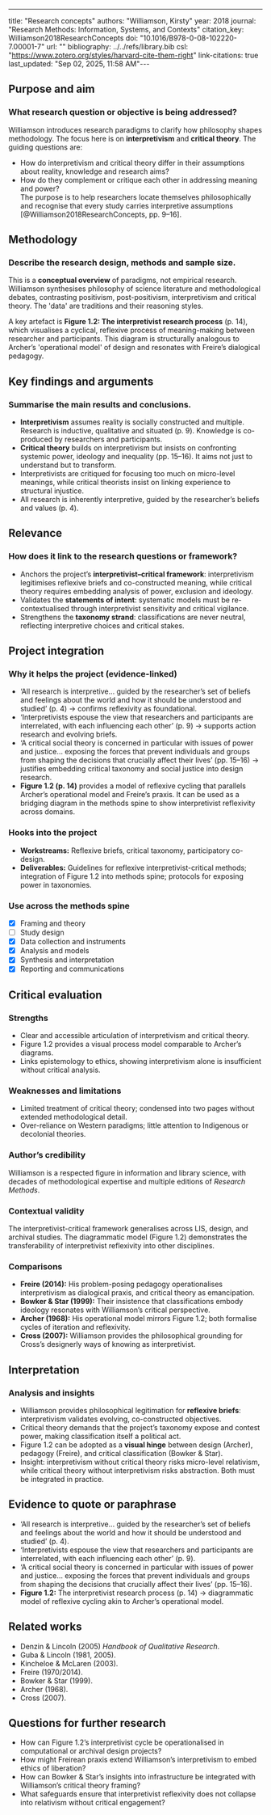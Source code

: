 ---
title: "Research concepts"
authors: "Williamson, Kirsty"
year: 2018
journal: "Research Methods: Information, Systems, and Contexts"
citation_key: Williamson2018ResearchConcepts
doi: "10.1016/B978-0-08-102220-7.00001-7"
url: ""
bibliography: ../../refs/library.bib
csl: "https://www.zotero.org/styles/harvard-cite-them-right"
link-citations: true
last_updated: "Sep 02, 2025, 11:58 AM"---
## Purpose and aim
### What research question or objective is being addressed?
Williamson introduces research paradigms to clarify how philosophy shapes methodology. The focus here is on **interpretivism** and **critical theory**. The guiding questions are:  
- How do interpretivism and critical theory differ in their assumptions about reality, knowledge and research aims?  
- How do they complement or critique each other in addressing meaning and power?  
The purpose is to help researchers locate themselves philosophically and recognise that every study carries interpretive assumptions [@Williamson2018ResearchConcepts, pp. 9–16].

## Methodology
### Describe the research design, methods and sample size.
This is a **conceptual overview** of paradigms, not empirical research. Williamson synthesises philosophy of science literature and methodological debates, contrasting positivism, post-positivism, interpretivism and critical theory. The 'data' are traditions and their reasoning styles.  

A key artefact is **Figure 1.2: The interpretivist research process** (p. 14), which visualises a cyclical, reflexive process of meaning-making between researcher and participants. This diagram is structurally analogous to Archer’s 'operational model' of design and resonates with Freire’s dialogical pedagogy.

## Key findings and arguments
### Summarise the main results and conclusions.
- **Interpretivism** assumes reality is socially constructed and multiple. Research is inductive, qualitative and situated (p. 9). Knowledge is co-produced by researchers and participants.  
- **Critical theory** builds on interpretivism but insists on confronting systemic power, ideology and inequality (pp. 15–16). It aims not just to understand but to transform.  
- Interpretivists are critiqued for focusing too much on micro-level meanings, while critical theorists insist on linking experience to structural injustice.  
- All research is inherently interpretive, guided by the researcher’s beliefs and values (p. 4).  

## Relevance
### How does it link to the research questions or framework?
- Anchors the project’s **interpretivist–critical framework**: interpretivism legitimises reflexive briefs and co-constructed meaning, while critical theory requires embedding analysis of power, exclusion and ideology.  
- Validates the **statements of intent**: systematic models must be re-contextualised through interpretivist sensitivity and critical vigilance.  
- Strengthens the **taxonomy strand**: classifications are never neutral, reflecting interpretive choices and critical stakes.  

## Project integration
### Why it helps the project (evidence-linked)
- ‘All research is interpretive… guided by the researcher’s set of beliefs and feelings about the world and how it should be understood and studied’ (p. 4) → confirms reflexivity as foundational.  
- ‘Interpretivists espouse the view that researchers and participants are interrelated, with each influencing each other’ (p. 9) → supports action research and evolving briefs.  
- ‘A critical social theory is concerned in particular with issues of power and justice… exposing the forces that prevent individuals and groups from shaping the decisions that crucially affect their lives’ (pp. 15–16) → justifies embedding critical taxonomy and social justice into design research.  
- **Figure 1.2 (p. 14)** provides a model of reflexive cycling that parallels Archer’s operational model and Freire’s praxis. It can be used as a bridging diagram in the methods spine to show interpretivist reflexivity across domains.  

### Hooks into the project
- **Workstreams:** Reflexive briefs, critical taxonomy, participatory co-design.  
- **Deliverables:** Guidelines for reflexive interpretivist-critical methods; integration of Figure 1.2 into methods spine; protocols for exposing power in taxonomies.  

### Use across the methods spine
- [x] Framing and theory  
- [ ] Study design  
- [x] Data collection and instruments  
- [x] Analysis and models  
- [x] Synthesis and interpretation  
- [x] Reporting and communications  

## Critical evaluation
### Strengths
- Clear and accessible articulation of interpretivism and critical theory.  
- Figure 1.2 provides a visual process model comparable to Archer’s diagrams.  
- Links epistemology to ethics, showing interpretivism alone is insufficient without critical analysis.  

### Weaknesses and limitations
- Limited treatment of critical theory; condensed into two pages without extended methodological detail.  
- Over-reliance on Western paradigms; little attention to Indigenous or decolonial theories.  

### Author’s credibility
Williamson is a respected figure in information and library science, with decades of methodological expertise and multiple editions of *Research Methods*.  

### Contextual validity
The interpretivist-critical framework generalises across LIS, design, and archival studies. The diagrammatic model (Figure 1.2) demonstrates the transferability of interpretivist reflexivity into other disciplines.  

### Comparisons
- **Freire (2014):** His problem-posing pedagogy operationalises interpretivism as dialogical praxis, and critical theory as emancipation.  
- **Bowker & Star (1999):** Their insistence that classifications embody ideology resonates with Williamson’s critical perspective.  
- **Archer (1968):** His operational model mirrors Figure 1.2; both formalise cycles of iteration and reflexivity.  
- **Cross (2007):** Williamson provides the philosophical grounding for Cross’s designerly ways of knowing as interpretivist.  

## Interpretation
### Analysis and insights
- Williamson provides philosophical legitimation for **reflexive briefs**: interpretivism validates evolving, co-constructed objectives.  
- Critical theory demands that the project’s taxonomy expose and contest power, making classification itself a political act.  
- Figure 1.2 can be adopted as a **visual hinge** between design (Archer), pedagogy (Freire), and critical classification (Bowker & Star).  
- Insight: interpretivism without critical theory risks micro-level relativism, while critical theory without interpretivism risks abstraction. Both must be integrated in practice.  

## Evidence to quote or paraphrase
- ‘All research is interpretive… guided by the researcher’s set of beliefs and feelings about the world and how it should be understood and studied’ (p. 4).  
- ‘Interpretivists espouse the view that researchers and participants are interrelated, with each influencing each other’ (p. 9).  
- ‘A critical social theory is concerned in particular with issues of power and justice… exposing the forces that prevent individuals and groups from shaping the decisions that crucially affect their lives’ (pp. 15–16).  
- **Figure 1.2:** The interpretivist research process (p. 14) → diagrammatic model of reflexive cycling akin to Archer’s operational model.  

## Related works
- Denzin & Lincoln (2005) *Handbook of Qualitative Research*.  
- Guba & Lincoln (1981, 2005).  
- Kincheloe & McLaren (2003).  
- Freire (1970/2014).  
- Bowker & Star (1999).  
- Archer (1968).  
- Cross (2007).  

## Questions for further research
- How can Figure 1.2’s interpretivist cycle be operationalised in computational or archival design projects?  
- How might Freirean praxis extend Williamson’s interpretivism to embed ethics of liberation?  
- How can Bowker & Star’s insights into infrastructure be integrated with Williamson’s critical theory framing?  
- What safeguards ensure that interpretivist reflexivity does not collapse into relativism without critical engagement?  
